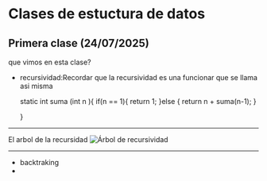 # Clases de estuctura de datos 

## Primera clase (24/07/2025)

 que vimos en esta clase?

- recursividad:Recordar que la recursividad es una funcionar que se llama asi misma 


    static int suma (int n ){
        if(n == 1){
            return  1;
        }else {
            return  n +  suma(n-1);
        }

    }

--- 
El arbol de la recursidad
![Árbol de recursividad](https://complex-systems-ai.com/wp-content/uploads/2016/02/fibo.png)

---
- backtraking
- 

